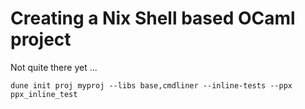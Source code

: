 # Creating a Nix Shell based OCaml project

Not quite there yet ...

```fish
dune init proj myproj --libs base,cmdliner --inline-tests --ppx ppx_inline_test
```
